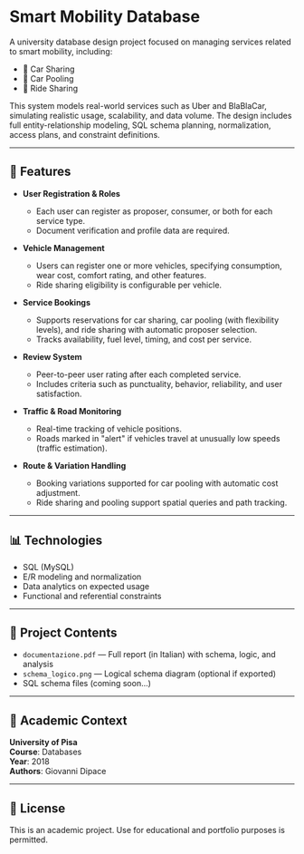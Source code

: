 # Smart Mobility Database

A university database design project focused on managing services related to smart mobility, including:

- 🚗 Car Sharing
- 🤝 Car Pooling
- 🚕 Ride Sharing

This system models real-world services such as Uber and BlaBlaCar, simulating realistic usage, scalability, and data volume. The design includes full entity-relationship modeling, SQL schema planning, normalization, access plans, and constraint definitions.

---

## 📌 Features

- **User Registration & Roles**
  - Each user can register as proposer, consumer, or both for each service type.
  - Document verification and profile data are required.

- **Vehicle Management**
  - Users can register one or more vehicles, specifying consumption, wear cost, comfort rating, and other features.
  - Ride sharing eligibility is configurable per vehicle.

- **Service Bookings**
  - Supports reservations for car sharing, car pooling (with flexibility levels), and ride sharing with automatic proposer selection.
  - Tracks availability, fuel level, timing, and cost per service.

- **Review System**
  - Peer-to-peer user rating after each completed service.
  - Includes criteria such as punctuality, behavior, reliability, and user satisfaction.

- **Traffic & Road Monitoring**
  - Real-time tracking of vehicle positions.
  - Roads marked in "alert" if vehicles travel at unusually low speeds (traffic estimation).

- **Route & Variation Handling**
  - Booking variations supported for car pooling with automatic cost adjustment.
  - Ride sharing and pooling support spatial queries and path tracking.

---

## 📊 Technologies

- SQL (MySQL)
- E/R modeling and normalization
- Data analytics on expected usage
- Functional and referential constraints

---

## 📂 Project Contents

- `documentazione.pdf` — Full report (in Italian) with schema, logic, and analysis
- `schema_logico.png` — Logical schema diagram (optional if exported)
- SQL schema files (coming soon...)

---

## 🏫 Academic Context

**University of Pisa**  
**Course**: Databases  
**Year**: 2018  
**Authors**: Giovanni Dipace

---

## 📄 License

This is an academic project. Use for educational and portfolio purposes is permitted.
